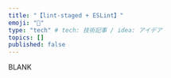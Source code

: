 ```yaml
---
title: "【lint-staged + ESLint】"
emoji: "🦔"
type: "tech" # tech: 技術記事 / idea: アイデア
topics: []
published: false
---
```


BLANK
